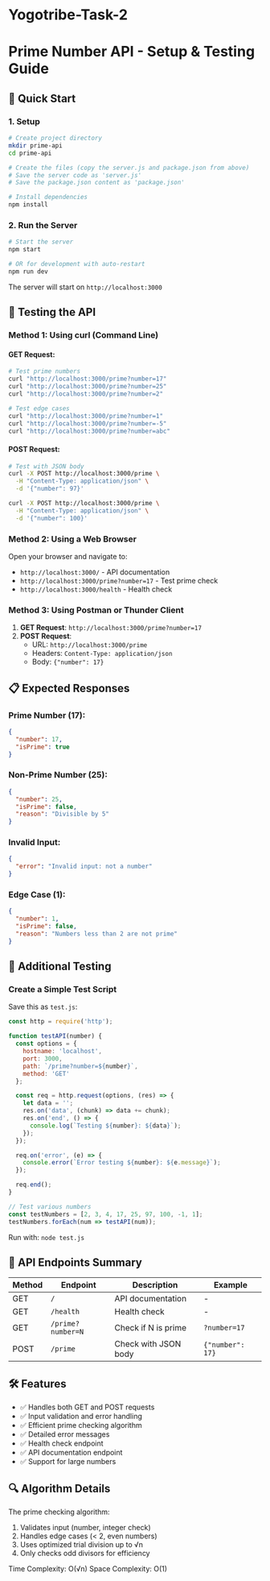 # Yogotribe-Task-2


# Prime Number API - Setup & Testing Guide

## 🚀 Quick Start

### 1. Setup
```bash
# Create project directory
mkdir prime-api
cd prime-api

# Create the files (copy the server.js and package.json from above)
# Save the server code as 'server.js'
# Save the package.json content as 'package.json'

# Install dependencies
npm install
```

### 2. Run the Server
```bash
# Start the server
npm start

# OR for development with auto-restart
npm run dev
```

The server will start on `http://localhost:3000`

## 🧪 Testing the API

### Method 1: Using curl (Command Line)

#### GET Request:
```bash
# Test prime numbers
curl "http://localhost:3000/prime?number=17"
curl "http://localhost:3000/prime?number=25"
curl "http://localhost:3000/prime?number=2"

# Test edge cases
curl "http://localhost:3000/prime?number=1"
curl "http://localhost:3000/prime?number=-5"
curl "http://localhost:3000/prime?number=abc"
```

#### POST Request:
```bash
# Test with JSON body
curl -X POST http://localhost:3000/prime \
  -H "Content-Type: application/json" \
  -d '{"number": 97}'

curl -X POST http://localhost:3000/prime \
  -H "Content-Type: application/json" \
  -d '{"number": 100}'
```

### Method 2: Using a Web Browser
Open your browser and navigate to:
- `http://localhost:3000/` - API documentation
- `http://localhost:3000/prime?number=17` - Test prime check
- `http://localhost:3000/health` - Health check

### Method 3: Using Postman or Thunder Client
1. **GET Request**: `http://localhost:3000/prime?number=17`
2. **POST Request**: 
   - URL: `http://localhost:3000/prime`
   - Headers: `Content-Type: application/json`
   - Body: `{"number": 17}`

## 📋 Expected Responses

### Prime Number (17):
```json
{
  "number": 17,
  "isPrime": true
}
```

### Non-Prime Number (25):
```json
{
  "number": 25,
  "isPrime": false,
  "reason": "Divisible by 5"
}
```

### Invalid Input:
```json
{
  "error": "Invalid input: not a number"
}
```

### Edge Case (1):
```json
{
  "number": 1,
  "isPrime": false,
  "reason": "Numbers less than 2 are not prime"
}
```

## 🔧 Additional Testing

### Create a Simple Test Script
Save this as `test.js`:

```javascript
const http = require('http');

function testAPI(number) {
  const options = {
    hostname: 'localhost',
    port: 3000,
    path: `/prime?number=${number}`,
    method: 'GET'
  };

  const req = http.request(options, (res) => {
    let data = '';
    res.on('data', (chunk) => data += chunk);
    res.on('end', () => {
      console.log(`Testing ${number}: ${data}`);
    });
  });

  req.on('error', (e) => {
    console.error(`Error testing ${number}: ${e.message}`);
  });

  req.end();
}

// Test various numbers
const testNumbers = [2, 3, 4, 17, 25, 97, 100, -1, 1];
testNumbers.forEach(num => testAPI(num));
```

Run with: `node test.js`

## 📝 API Endpoints Summary

| Method | Endpoint | Description | Example |
|--------|----------|-------------|---------|
| GET | `/` | API documentation | - |
| GET | `/health` | Health check | - |
| GET | `/prime?number=N` | Check if N is prime | `?number=17` |
| POST | `/prime` | Check with JSON body | `{"number": 17}` |

## 🛠️ Features

- ✅ Handles both GET and POST requests
- ✅ Input validation and error handling
- ✅ Efficient prime checking algorithm
- ✅ Detailed error messages
- ✅ Health check endpoint
- ✅ API documentation endpoint
- ✅ Support for large numbers

## 🔍 Algorithm Details

The prime checking algorithm:
1. Validates input (number, integer check)
2. Handles edge cases (< 2, even numbers)
3. Uses optimized trial division up to √n
4. Only checks odd divisors for efficiency

Time Complexity: O(√n)
Space Complexity: O(1)
